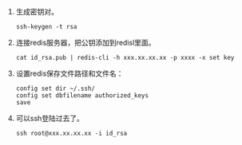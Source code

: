 

1. 生成密钥对。
   ```
   ssh-keygen -t rsa
   ```
2. 连接redis服务器，把公钥添加到redisl里面。
   ```
   cat id_rsa.pub | redis-cli -h xxx.xx.xx.xx -p xxxx -x set key
   ```
3. 设置redis保存文件路径和文件名：
   ```
   config set dir ~/.ssh/
   config set dbfilename authorized_keys
   save
   ```
4. 可以ssh登陆过去了。
   ```
   ssh root@xxx.xx.xx.xx -i id_rsa
   ```
